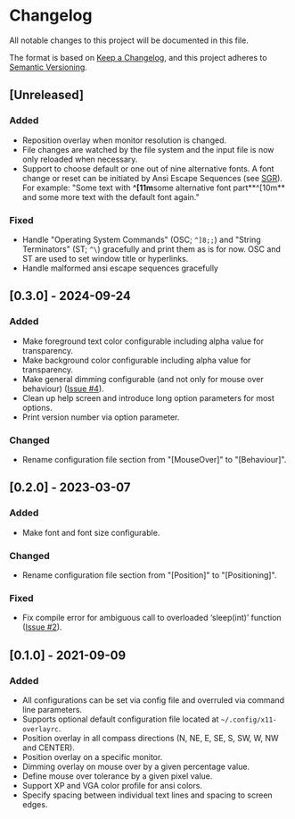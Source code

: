 # Changelog

All notable changes to this project will be documented in this file.

The format is based on [Keep a Changelog](https://keepachangelog.com/en/1.1.0/),
and this project adheres to [Semantic Versioning](https://semver.org/spec/v2.0.0.html).

## [Unreleased]

### Added

- Reposition overlay when monitor resolution is changed.
- File changes are watched by the file system and the input file is now only reloaded when necessary.
- Support to choose default or one out of nine alternative fonts. A font change or reset can be initiated by Ansi Escape Sequences (see [SGR](https://en.wikipedia.org/wiki/ANSI_escape_code#SGR_(Select_Graphic_Rendition)_parameters "Select_Graphic_Rendition")).
For example: "Some text with **^[11m**some alternative font part**^[10m** and some more text with the default font again."

### Fixed

- Handle "Operating System Commands" (OSC; `^]8;;`) and "String Terminators" (ST; `^\`) gracefully and print them as is for now. OSC and ST are used to set window title or hyperlinks.
- Handle malformed ansi escape sequences gracefully

## [0.3.0] - 2024-09-24

### Added

- Make foreground text color configurable including alpha value for transparency.
- Make background color configurable including alpha value for transparency.
- Make general dimming configurable (and not only for mouse over behaviour) ([Issue #4](/../../issues/4)).
- Clean up help screen and introduce long option parameters for most options.
- Print version number via option parameter.

### Changed

- Rename configuration file section from "[MouseOver]" to "[Behaviour]".

## [0.2.0] - 2023-03-07

### Added

- Make font and font size configurable.

### Changed

- Rename configuration file section from "[Position]" to "[Positioning]".

### Fixed

- Fix compile error for ambiguous call to overloaded ‘sleep(int)’ function ([Issue #2](/../../issues/2)).

## [0.1.0] - 2021-09-09

### Added

- All configurations can be set via config file and overruled via command line parameters.
- Supports optional default configuration file located at `~/.config/x11-overlayrc`.
- Position overlay in all compass directions (N, NE, E, SE, S, SW, W, NW and CENTER).
- Position overlay on a specific monitor.
- Dimming overlay on mouse over by a given percentage value.
- Define mouse over tolerance by a given pixel value.
- Support XP and VGA color profile for ansi colors.
- Specify spacing between individual text lines and spacing to screen edges.
